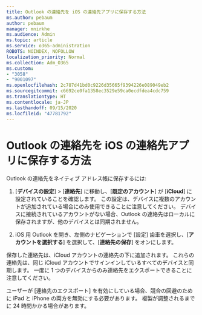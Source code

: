 ```yaml
---
title: Outlook の連絡先を iOS の連絡先アプリに保存する方法
ms.author: pebaum
author: pebaum
manager: mnirkhe
ms.audience: Admin
ms.topic: article
ms.service: o365-administration
ROBOTS: NOINDEX, NOFOLLOW
localization_priority: Normal
ms.collection: Adm_O365
ms.custom:
- "3058"
- "9001097"
ms.openlocfilehash: 2c787d41bd0c9226d35665f9394226e089049eb2
ms.sourcegitcommit: c6692ce0fa1358ec3529e59ca0ecdfdea4cdc759
ms.translationtype: HT
ms.contentlocale: ja-JP
ms.lasthandoff: 09/15/2020
ms.locfileid: "47781792"
---
```

# <a name="how-do-i-save-my-outlook-contacts-to-my-ios-contacts-app"></a>Outlook の連絡先を iOS の連絡先アプリに保存する方法

Outlook の連絡先をネイティブ アドレス帳に保存するには:
 
1. [**デバイスの設定**] > [**連絡先**] に移動し、[**既定のアカウント**] が [**iCloud**] に設定されていることを確認します。 この設定は、デバイスに複数のアカウントが追加されている場合にのみ使用できることに注意してください。 デバイスに接続されているアカウントがない場合、Outlook の連絡先はローカルに保存されますが、他のデバイスとは同期されません。
 
2. iOS 用 Outlook を開き、左側のナビゲーションで [設定] 歯車を選択し、[**アカウントを選択する**] を選択して、[**連絡先の保存**] をオンにします。
 
保存した連絡先は、iCloud アカウントの連絡先の下に追加されます。 これらの連絡先は、同じ iCloud アカウントでサインインしているすべてのデバイスと同期します。 一度に 1 つのデバイスからのみ連絡先をエクスポートできることに注意してください。
 
ユーザーが [連絡先のエクスポート] を有効にしている場合、競合の回避のために iPad と iPhone の両方を無効にする必要があります。 複製が調整されるまでに 24 時間かかる場合があります。